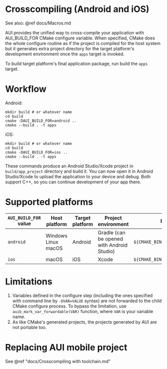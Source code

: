 # Crosscompiling (Android and iOS)

See also: @ref docs/Macros.md

AUI provides the unified way to cross-compile your application with AUI_BUILD_FOR CMake configure variable. When
specified, CMake does the whole configure routine as if the project is compiled for the host system but it generates
extra project directory for the target platform's development environment once the `apps` target is invoked.

To build target platform's final application package, run build the `apps` target.

# Workflow

Android:
```
mkdir build # or whatever name
cd build
cmake -DAUI_BUILD_FOR=android ..
cmake --build . -t apps
```

iOS:
```
mkdir build # or whatever name
cd build
cmake -DAUI_BUILD_FOR=ios ..
cmake --build . -t apps
```

These commands produce an Android Studio/Xcode project in `build/app_project` directory and build it. You can now
open it in Android Studio/Xcode to upload the application to your device and debug. Both support C++, so you can
continue development of your app there.

# Supported platforms

| `AUI_BUILD_FOR` value | Host platform       | Target platform | Project environment                        | Project dir                         |
|-----------------------|---------------------|-----------------|--------------------------------------------|-------------------------------------|
| `android`             | Windows Linux macOS | Android         | Gradle (can be opened with Android Studio) | `${CMAKE_BINARY_DIR}/app_project`   |
| `ios`                 | macOS               | iOS             | Xcode                                      | `${CMAKE_BINARY_DIR}/app_project`   |


# Limitations

1. Variables defined in the configure step (including the ones specified with command line by `-DVAR=VALUE` syntax) are
   not forwarded to the child CMake configure process. To bypass the limitation, use `auib_mark_var_forwardable(VAR)` 
   function, where `VAR` is your variable name.
2. As like CMake's generated projects, the projects generated by AUI are not portable too.

# Replacing AUI mobile project

See @ref "docs/Crosscompiling with toolchain.md"